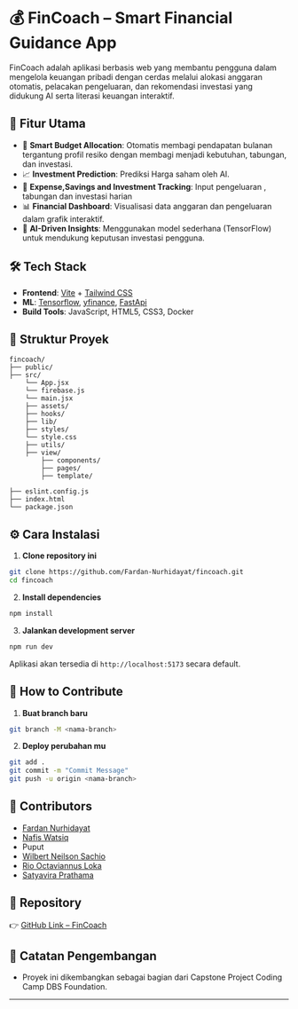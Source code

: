 # 💰 FinCoach – Smart Financial Guidance App

FinCoach adalah aplikasi berbasis web yang membantu pengguna dalam mengelola keuangan pribadi dengan cerdas melalui alokasi anggaran otomatis, pelacakan pengeluaran, dan rekomendasi investasi yang didukung AI serta literasi keuangan interaktif.

## 🚀 Fitur Utama

- 🔢 **Smart Budget Allocation**: Otomatis membagi pendapatan bulanan tergantung profil resiko dengan membagi menjadi kebutuhan, tabungan, dan investasi.
- 📈 **Investment Prediction**: Prediksi Harga saham oleh AI.
- 🧮 **Expense,Savings and Investment Tracking**: Input pengeluaran , tabungan dan investasi harian
- 📊 **Financial Dashboard**: Visualisasi data anggaran dan pengeluaran dalam grafik interaktif.
- 🧠 **AI-Driven Insights**: Menggunakan model sederhana (TensorFlow) untuk mendukung keputusan investasi pengguna.

## 🛠️ Tech Stack

- **Frontend**: [Vite](https://vitejs.dev/) + [Tailwind CSS](https://tailwindcss.com/)
- **ML**: [Tensorflow](https://www.tensorflow.org/), [yfinance](https://ranaroussi.github.io/yfinance/), [FastApi](https://fastapi.tiangolo.com/)
- **Build Tools**: JavaScript, HTML5, CSS3, Docker

## 📂 Struktur Proyek

```
fincoach/
├── public/
├── src/
    └── App.jsx
    └── firebase.js
    └── main.jsx
    ├── assets/
    ├── hooks/
    ├── lib/
    ├── styles/
    └── style.css
    ├── utils/
    ├── view/
        ├── components/
        ├── pages/
        ├── template/

├── eslint.config.js
├── index.html
└── package.json
```

## ⚙️ Cara Instalasi

1. **Clone repository ini**

```bash
git clone https://github.com/Fardan-Nurhidayat/fincoach.git
cd fincoach
```

2. **Install dependencies**

```bash
npm install
```

3. **Jalankan development server**

```bash
npm run dev
```

Aplikasi akan tersedia di `http://localhost:5173` secara default.

## 🤝 How to Contribute

1. **Buat branch baru**

```bash
git branch -M <nama-branch>
```

2. **Deploy perubahan mu**

```bash
git add .
git commit -m "Commit Message"
git push -u origin <nama-branch>
```

## 👥 Contributors

- [Fardan Nurhidayat](https://github.com/Fardan-Nurhidayat)
- [Nafis Watsiq](https://github.com/nafiswatsiq)
- Puput
- [Wilbert Neilson Sachio](https://github.com/WilbertNeilsonSachio)
- [Rio Octaviannus Loka](https://github.com/RioOctaviannusLoka)
- [Satyavira Prathama](https://github.com/Satyavira)

## 🔗 Repository

👉 [GitHub Link – FinCoach](https://github.com/Fardan-Nurhidayat/fincoach)

## 📌 Catatan Pengembangan

- Proyek ini dikembangkan sebagai bagian dari Capstone Project Coding Camp DBS Foundation.

---
